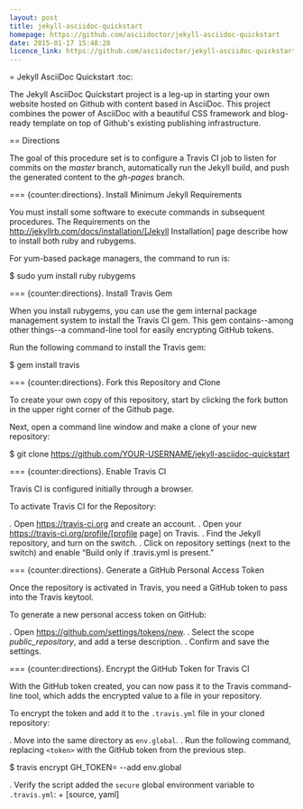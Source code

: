 ```yaml
---
layout: post
title: jekyll-asciidoc-quickstart
homepage: https://github.com/asciidoctor/jekyll-asciidoc-quickstart
date: 2015-01-17 15:48:28
licence_link: https://github.com/asciidoctor/jekyll-asciidoc-quickstart/blob/master/LICENSE
---
```

= Jekyll AsciiDoc Quickstart
:toc:

The Jekyll AsciiDoc Quickstart project is a leg-up in starting your own website hosted on Github with content based in AsciiDoc.  This project combines the power of AsciiDoc with a beautiful CSS framework and blog-ready template on top of Github's existing publishing infrastructure.

== Directions

The goal of this procedure set is to configure a Travis CI job to listen for commits on the _master_ branch, automatically run the Jekyll build, and push the generated content to the _gh-pages_ branch.

=== {counter:directions}. Install Minimum Jekyll Requirements

You must install some software to execute commands in subsequent procedures. The Requirements on the http://jekyllrb.com/docs/installation/[Jekyll Installation] page describe how to install both ruby and rubygems.

For yum-based package managers, the command to run is:

  $ sudo yum install ruby rubygems

=== {counter:directions}. Install Travis Gem

When you install rubygems, you can use the gem internal package management system to install the Travis CI gem. This gem contains--among other things--a command-line tool for easily encrypting GitHub tokens.

Run the following command to install the Travis gem:

  $ gem install travis

=== {counter:directions}. Fork this Repository and Clone

To create your own copy of this repository, start by clicking the fork button in the upper right corner of the Github page.

Next, open a command line window and make a clone of your new repository:

  $ git clone https://github.com/YOUR-USERNAME/jekyll-asciidoc-quickstart

=== {counter:directions}. Enable Travis CI

Travis CI is configured initially through a browser.

To activate Travis CI for the Repository:

. Open https://travis-ci.org and create an account.
. Open your https://travis-ci.org/profile/[profile page] on Travis.
. Find the Jekyll repository, and turn on the switch.
. Click on repository settings (next to the switch) and enable “Build only if .travis.yml is present.”

=== {counter:directions}. Generate a GitHub Personal Access Token

Once the repository is activated in Travis, you need a GitHub token to pass into the Travis keytool.

To generate a new personal access token on GitHub:

. Open https://github.com/settings/tokens/new.
. Select the scope _public_repository_, and add a terse description.
. Confirm and save the settings.

=== {counter:directions}. Encrypt the GitHub Token for Travis CI

With the GitHub token created, you can now pass it to the Travis command-line tool, which adds the encrypted value to a file in your repository.

To encrypt the token and add it to the `.travis.yml` file in your cloned repository:

. Move into the same directory as `env.global`.
. Run the following command, replacing `<token>` with the GitHub token from the previous step.

  $ travis encrypt GH_TOKEN=<token> --add env.global

. Verify the script added the `secure` global environment variable to `.travis.yml`:
+
[source, yaml]
